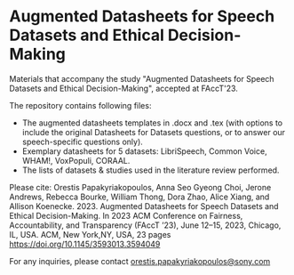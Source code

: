 # Augmented Datasheets for Speech Datasets and Ethical Decision-Making
Materials that accompany the study "Augmented Datasheets for Speech Datasets and Ethical Decision-Making", accepted at FAccT'23.

The repository contains following files:

- The augmented datasheets templates in .docx and .tex (with options to include the original Datasheets for Datasets questions, or to answer our speech-specific questions only). 
- Exemplary datasheets for 5 datasets: LibriSpeech, Common Voice, WHAM!, VoxPopuli, CORAAL.
- The lists of datasets & studies used in the literature review performed.

Please cite: 
Orestis Papakyriakopoulos, Anna Seo Gyeong Choi, Jerone Andrews, Rebecca Bourke, William Thong, Dora Zhao, Alice Xiang, and Allison Koenecke. 2023. Augmented Datasheets for Speech Datasets and Ethical Decision-Making. In 2023 ACM Conference on Fairness, Accountability, and Transparency (FAccT ’23), June 12–15, 2023, Chicago, IL, USA. ACM, New York,NY, USA, 23 pages
https://doi.org/10.1145/3593013.3594049

For any inquiries, please contact orestis.papakyriakopoulos@sony.com
